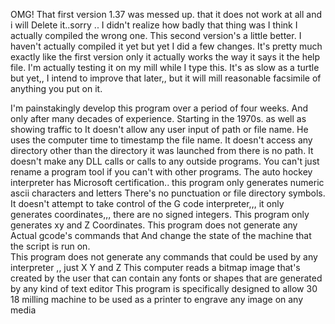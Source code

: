 OMG! That first version 1.37 was messed up. that it does not work at all and i will Delete it..sorry .. I didn't realize how badly that thing was I think I actually compiled the wrong one. This second version's a little better. I haven't actually compiled it yet but yet I did a few changes. It's pretty much exactly like the first version only it actually works the way it says it the help file. I'm actually testing it on my mill while I type this. It's as slow as a turtle but yet,, I intend to improve that later,, but it will mill reasonable facsimile of anything you put on it.

I'm painstakingly develop this program over a period of four weeks. And only after many decades of experience. Starting in the 1970s. as well as showing traffic to
It doesn't allow any user input of path or file name. He uses the computer time to timestamp the file name. It doesn't access any directory other than the directory it was launched from there is no path. It doesn't make any DLL calls or calls to any outside programs. You can't just rename a program tool if you can't with other programs. The auto hockey interpreter has Microsoft certification..
this program only generates numeric ascii characters and letters There's no punctuation or file directory symbols. It doesn't attempt to take control of the G code interpreter,,, it only generates coordinates,,, there are no signed integers. 
This program only generates xy and Z Coordinates. This program does not generate any Actual gcode's commands that And change the state of the machine that the script is run on.  
This program does not generate any commands that could be used by any interpreter ,, just X Y and Z
This computer reads a bitmap image that's created by the user that can contain any fonts or shapes that are generated by any kind of text editor
This program is specifically designed to allow 30 18 milling machine to be used as a printer to engrave any image on any media
